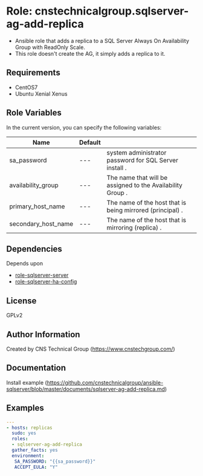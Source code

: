 Role: cnstechnicalgroup.sqlserver-ag-add-replica
========

* Ansible role that adds a replica to a SQL Server Always On Availability Group with ReadOnly Scale. 
* This role doesn't create the AG, it simply adds a replica to it. 

Requirements
------------

* CentOS7 
* Ubuntu Xenial Xenus


Role Variables
--------------

In the current version, you can specify the following variables:

| Name                  | Default |                                                               |
|-----------------------|---------|---------------------------------------------------------------|
| sa_password           |   ---   | system administrator password for SQL Server install        . |
| availability_group    |   ---   | The name that will be assigned to the Availability Group    . |
| primary_host_name     |   ---   | The name of the host that is being mirrored (principal)     . |
| secondary_host_name   |   ---   | The name of the host that is mirroring (replica)            . |


Dependencies
------------

Depends upon 

* [role-sqlserver-server](https://github.com/cnstechnicalgroup/role-sqlserver-server)
* [role-sqlserver-ha-config](https://github.com/cnstechnicalgroup/role-sqlserver-ha-config)



License
-------

GPLv2

Author Information
------------------

Created by CNS Technical Group (https://www.cnstechgroup.com/)

Documentation
------------------

Install example (https://github.com/cnstechnicalgroup/ansible-sqlserver/blob/master/documents/sqlserver-ag-add-replica.md)



Examples
--------

```yaml
---
- hosts: replicas
  sudo: yes
  roles: 
  - sqlserver-ag-add-replica
  gather_facts: yes
  environment:
   SA_PASSWORD: "{{sa_password}}"
   ACCEPT_EULA: "Y"
```

